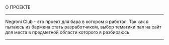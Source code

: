 О ПРОЕКТЕ
__________________________________________________________________________________________________________________________________
Negroni Club - это проект для бара в котором я работал.
Так как я пытаюсь из бармена стать разработчиком, выбор тематики пал на сайт для места в предметной области которого я разбираюсь.
__________________________________________________________________________________________________________________________________

